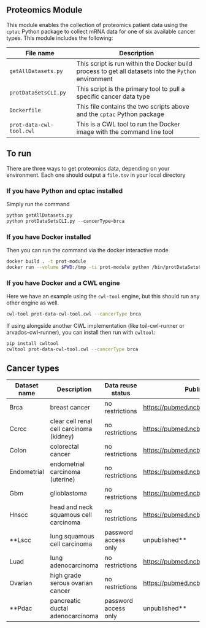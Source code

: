 ## Proteomics Module
This module enables the collection of proteomics patient data using the `cptac` Python package to collect mRNA data for one of six available cancer types. This module includes the following:

| File name| Description|
| --- | ---|
|`getAllDatasets.py`| This script is run within the Docker build process to get all datasets into the `Python` environment|
| `protDataSetsCLI.py`| This script is the primary tool to pull a specific cancer data type |
| `Dockerfile` | This file contains the two scripts above and the `cptac` Python package|
|`prot-data-cwl-tool.cwl`| This is a CWL tool to run the Docker image with the command line tool|


## To run
There are three ways to get proteomics data, depending on your environment. Each one should output a `file.tsv` in your local directory

### If you have Python and cptac installed
Simply run the command
``` python
python getAllDatasets.py
python protDataSetsCLI.py --cancerType=brca

```

### If you have Docker installed
Then you can run the command via the docker interactive mode

``` bash
docker build . -t prot-module
docker run --volume $PWD:/tmp -ti prot-module python /bin/protDataSetsCLI.py --cancerType=brca
```

### If you have Docker and a CWL engine
Here we have an example using the `cwl-tool` engine, but this should run any other engine as well.

``` bash
cwl-tool prot-data-cwl-tool.cwl --cancerType brca
```

If using alongside another CWL implementation (like toil-cwl-runner or arvados-cwl-runner), 
you can install then run with `cwltool`:
```bash
pip install cwltool
cwltool prot-data-cwl-tool.cwl --cancerType brca
```

## Cancer types

Dataset name | Description | Data reuse status | Publication link
-- | -- | -- | --
Brca | breast cancer | no restrictions | https://pubmed.ncbi.nlm.nih.gov/33212010/
Ccrcc | clear cell renal cell carcinoma (kidney) | no restrictions | https://pubmed.ncbi.nlm.nih.gov/31675502/
Colon | colorectal cancer | no restrictions | https://pubmed.ncbi.nlm.nih.gov/31031003/
Endometrial | endometrial carcinoma (uterine) | no restrictions | https://pubmed.ncbi.nlm.nih.gov/32059776/
Gbm | glioblastoma | no restrictions | https://pubmed.ncbi.nlm.nih.gov/33577785/
Hnscc | head and neck squamous cell carcinoma | no restrictions | https://pubmed.ncbi.nlm.nih.gov/33417831/
**Lscc | lung squamous cell carcinoma | password access only | unpublished**
Luad | lung adenocarcinoma | no restrictions | https://pubmed.ncbi.nlm.nih.gov/32649874/
Ovarian | high grade serous ovarian cancer | no restrictions | https://pubmed.ncbi.nlm.nih.gov/27372738/
**Pdac | pancreatic ductal adenocarcinoma | password access only | unpublished**
